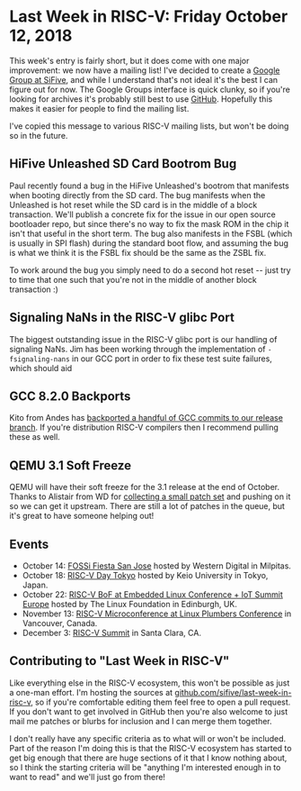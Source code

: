 # Last Week in RISC-V: Friday October 12, 2018

This week's entry is fairly short, but it does come with one major
improvement: we now have a mailing list!  I've decided to create a
[Google Group at SiFive](mailto:last-week-in-risc-v@sifive.com), and
while I understand that's not ideal it's the best I can figure out for
now.  The Google Groups interface is quick clunky, so if you're looking
for archives it's probably still best to use
[GitHub](https://github.com/sifive/last-week-in-risc-v).  Hopefully this
makes it easier for people to find the mailing list.

I've copied this message to various RISC-V mailing lists, but won't be
doing so in the future.

## HiFive Unleashed SD Card Bootrom Bug

Paul recently found a bug in the HiFive Unleashed's bootrom that
manifests when booting directly from the SD card.  The bug manifests
when the Unleashed is hot reset while the SD card is in the middle of a
block transaction.  We'll publish a concrete fix for the issue in our
open source bootloader repo, but since there's no way to fix the mask
ROM in the chip it isn't that useful in the short term.  The bug also
manifests in the FSBL (which is usually in SPI flash) during the
standard boot flow, and assuming the bug is what we think it is the FSBL
fix should be the same as the ZSBL fix.

To work around the bug you simply need to do a second hot reset -- just
try to time that one such that you're not in the middle of another block
transaction :)

## Signaling NaNs in the RISC-V glibc Port

The biggest outstanding issue in the RISC-V glibc port is our handling
of signaling NaNs.  Jim has been working through the implementation of
`-fsignaling-nans` in our GCC port in order to fix these test suite
failures, which should aid 

## GCC 8.2.0 Backports

Kito from Andes has [backported a handful of GCC commits to our release
branch](https://github.com/riscv/riscv-gcc/pull/139).  If you're
distribution RISC-V compilers then I recommend pulling these as well.

## QEMU 3.1 Soft Freeze

QEMU will have their soft freeze for the 3.1 release at the end of
October.  Thanks to Alistair from WD for [collecting a small patch
set](https://lists.gnu.org/archive/html/qemu-devel/2018-10/msg01429.html)
and pushing on it so we can get it upstream.  There are still a lot of
patches in the queue, but it's great to have someone helping out!

## Events

* October 14: [FOSSi Fiesta San
  Jose](https://fossi-foundation.org/fossi-fiesta-2018-10-14) hosted by
  Western Digital in Milpitas.
* October 18: [RISC-V Day
  Tokyo](https://tmt.knect365.com/risc-v-day-tokyo/) hosted by Keio
  University in Tokyo, Japan.
* October 22: [RISC-V BoF at Embedded Linux Conference + IoT Summit
  Europe](https://events.linuxfoundation.org/events/elc-openiot-europe-2018/)
  hosted by The Linux Foundation in Edinburgh, UK.
* November 13: [RISC-V Microconference at Linux Plumbers
  Conference](https://blog.linuxplumbersconf.org/2018/) in Vancouver,
  Canada.
* December 3: [RISC-V Summit](https://tmt.knect365.com/risc-v-summit/)
  in Santa Clara, CA.

## Contributing to "Last Week in RISC-V"

Like everything else in the RISC-V ecosystem, this won't be possible as
just a one-man effort.  I'm hosting the sources at
[github.com/sifive/last-week-in-risc-v](https://github.com/sifive/last-week-in-risc-v),
so if you're comfortable editing them feel free to open a pull request.
If you don't want to get involved in GitHub then you're also welcome to
just mail me patches or blurbs for inclusion and I can merge them
together.

I don't really have any specific criteria as to what will or won't be
included.  Part of the reason I'm doing this is that the RISC-V
ecosystem has started to get big enough that there are huge sections of
it that I know nothing about, so I think the starting criteria will be
"anything I'm interested enough in to want to read" and we'll just go
from there!
